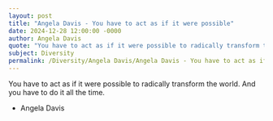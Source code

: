 ```yaml
---
layout: post
title: "Angela Davis - You have to act as if it were possible"
date: 2024-12-28 12:00:00 -0000
author: Angela Davis
quote: "You have to act as if it were possible to radically transform the world. And you have to do it all the time."
subject: Diversity
permalink: /Diversity/Angela Davis/Angela Davis - You have to act as if it were possible
---
```


You have to act as if it were possible to radically transform the world. And you have to do it all the time.

- Angela Davis
